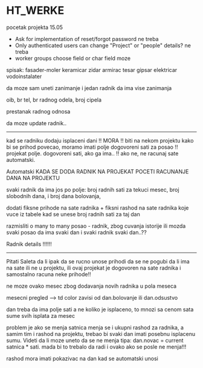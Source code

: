 # HT_WERKE
pocetak projekta 15.05

- Ask for implementation of reset/forgot password  ne treba
- Only authenticated users can change "Project" or "people" details?  ne treba
- worker groups choose field or char field  moze

spisak:
fasader-moler
keramicar
zidar
armirac
tesar
gipsar
elektricar
vodoinstalater


da moze sam uneti zanimanje i jedan radnik da ima vise zanimanja

 oib, br tel, br radnog odela, broj cipela

 prestanak radnog odnosa

da moze update radnik..
__________________________________________________________________________________________________________



kad se radniku dodaju isplaceni dani !! MORA !! biti na nekom projektu kako bi se prihod povecao, moramo imati polje
dogovoreni sati za posao  !! projekat polje. dogovoreni sati, ako ga ima.. !!   ako ne, ne racunaj sate automatski.


Automatski KADA SE DODA RADNIK NA PROJEKAT POCETI RACUNANJE DANA NA PROJEKTU


svaki radnik da ima jos po polje: broj radnih sati za tekuci mesec, broj slobodnih dana, i broj dana bolovanja,


dodati fiksne prihode na sate radnika + fiksni rashod na sate radnika koje vuce iz tabele kad se unese broj radnih sati
 za taj dan

 razmisliti o many to many posao - radnik, zbog cuvanja istorije
 ili mozda svaki posao da ima svaki dan i svaki radnik svaki dan..??

Radnik details !!!!!!

 ____________________

 Pitati Saleta da li ipak da se rucno unose prihodi da se ne pogubi da li ima na sate ili ne u projektu,
 ili ovaj projekat je dogovoren na sate radnika i samostalno racuna neke prihode!!



ne moze ovako mesec zbog dodavanja novih radnika u pola meseca

mesecni pregled  --> td color zavisi od dan.bolovanje ili dan.odsustvo




dan treba da ima polje sati a ne koliko je isplaceno, to mnozi sa cenom sata
sume svih isplata za mesec

problem je ako se menja satnica menja se i ukupni rashod za radnika, a samim tim i rashod na projektu,
trebao bi svaki dan imati posebnu isplacenu sumu. Videti da li moze uneto da se ne menja tipa:
dan.novac = current satnica * sati. mada bi to trebalo da radi i ovako ako se posle ne menja!!!

rashod mora imati pokazivac na dan kad se automatski unosi